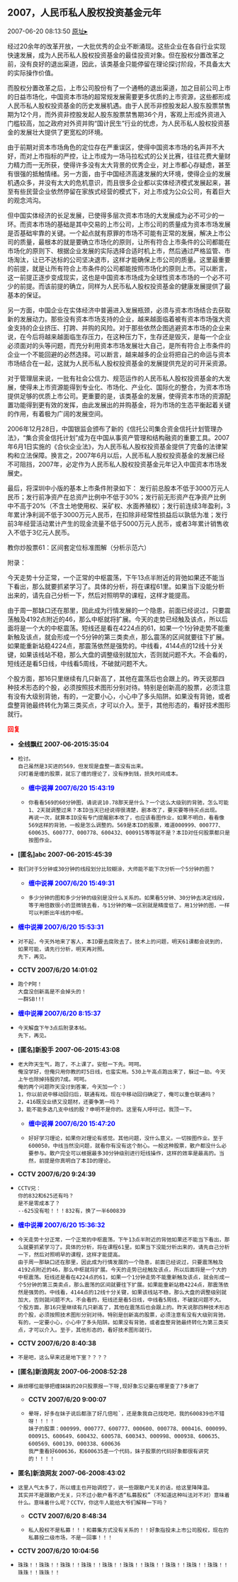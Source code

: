## 2007，人民币私人股权投资基金元年
2007-06-20 08:13:50
[原址▸](http://www.fxgan.com/chan_time/2007_01_06/560.htm)



 经过20余年的改革开放，一大批优秀的企业不断涌现。这些企业在各自行业实现快速发展，成为人民币私人股权投资基金的最佳投资对象。但在股权分置改革之前，没有良好的退出渠道，因此，该类基金只能停留在理论探讨阶段，不具备太大的实际操作价值。
 
 而股权分置改革之后，上市公司股份有了一个通畅的退出渠道，加之目前公司上市的日益市场化，中国资本市场的超常规发展需要更多优质的上市资源，这些都形成人民币私人股权投资基金的历史发展机遇。由于人民币非控股发起人股东股票禁售期为12个月，而外资非控股发起人股东股票禁售期36个月，客观上形成外资进入门槛较高，加之政府对外资并购“国计民生”行业的忧虑，为人民币私人股权投资基金的发展壮大提供了更宽松的环境。
 
 由于前期对资本市场角色的定位存在严重误区，使得中国资本市场的名声并不大好，而对上市指标的严控，让上市成为一场马拉松式的公关比赛，往往花费大量财力精力而一无所获，使得许多没有太大背景的优秀企业，对上市都心存疑虑，甚至有很强的抵触情绪。另一方面，由于中国经济高速发展的大环境，使得企业的发展机遇众多，并没有太大的危机意识，而且很多企业都以实体经济模式发展起来，甚至有些民营企业依然停留在家族式经营的模式下，对上市成为公众公司，有着巨大的观念鸿沟。
 
 但中国实体经济的长足发展，已使得多层次资本市场的大发展成为必不可少的一环。而资本市场的基础是其中交易的上市公司，上市公司的质量成为资本市场发展是否基础牢靠的关键。一个起点就有原罪的市场不可能有正常的发展，解决上市公司的质量，最根本的就是要确立市场化的原则，让所有符合上市条件的公司都能在市场化的原则下、根据企业发展的实际选择合适时机上市，然后通过严格监管、市场淘汰，让已不达标的公司坚决退市，这样才能确保上市公司的质量。这里最重要的前提，就是让所有符合上市条件的公司都能按照市场化的原则上市。可以断言，这一前提正逐步变成现实，这也是中国资本市场成为全球性资本市场的一个必不可少的前提。而该前提的确立，同样为人民币私人股权投资基金的健康发展提供了最基本的保证。
 
 另一方面，中国企业在实体经济中普遍进入发展瓶颈，必须与资本市场结合去获取新的发展动力。那些没有资本市场支持的企业，越来越面临着被有资本市场强大资金支持的企业挤压、打跨、并购的风险。对于那些依然企图逃避资本市场的企业来说，在今后将越来越面临生存压力，在这种压力下，生存还是毁灭，是每一个企业必须面对的头等问题，而充分利用资本市场发展壮大自己，是所有符合上市条件的企业一个不能回避的必然选择。可以断言，越来越多的企业将把自己的命运与资本市场结合在一起，这就为人民币私人股权投资基金的发展提供充足的可开采资源。
 
 对于管理层来说，一批有社会公信力、规范运作的人民币私人股权投资基金的大发展，使得未上市资源能得到专业化、市场化、产业化、国际化的整合，为资本市场提供足够的优质上市公司。更重要的是，该类基金的发展，使得资本市场的资源配置功能得到更有效的发挥，由此发展出的并购基金，将为市场的生态平衡起着关键的作用，有着极为广阔的发展空间。
 
 2006年12月28日，中国银监会颁布了新的《信托公司集合资金信托计划管理办法》，“集合资金信托计划”成为在中国从事资产管理和结构融资的重要工具。2007年6月1日实施的《合伙企业法》，为人民币私人股权投资基金提供了完备的法律架构和立法保障。换言之，2007年6月以后，人民币私人股权投资基金的发展已经不可阻挡，2007年，必定作为人民币私人股权投资基金元年记入中国资本市场发展史。
 
 最后，将深圳中小版的基本上市条件附录如下：
 发行前总股本不低于3000万元人民币；发行前净资产在总资产比例中不低于30%；发行前无形资产在净资产比例中不高于20%（不含土地使用权、采矿权、水面养殖权）；发行前连续3年盈利，3年累计净利润不低于3000万元人民币，在扣除非经常性损益后以孰低为准；发行前3年经营活动累计产生的现金流量不低于5000万元人民币，或者3年累计销售收入不低于3亿元人民币。
 
 教你炒股票61：区间套定位标准图解（分析示范六）
 
 附录：
 
 今天走势十分正常，一个正常的中枢震荡，下午13点半附近的背弛如果还不能当下看出，那么就要抓紧学习了。具体的分析，将在课程61里。如果当下没能分析出来的，请先自己分析一下，然后对照明早的课程，这样才能提高。
 
 由于周一那缺口还在那里，因此成为行情发展的一个隐患，前面已经说过，只要震荡触及4192点附近的46，那么中枢就将扩展。今天的走势已经触及该点，所以后面将是一个大的中枢震荡。短线还是看在4224点的61，如果一个1分钟走势不能重新触及该点，就会形成一个5分钟的第三类卖点，那么震荡的区间就要往下扩展。如果能重新站稳4224点，那震荡依然是强势的。中线看，4144点的12线十分关键，如果该线站不稳，那么大盘的调整级别就加大，否则就问题不大。不会看的，短线还是看5日线，中线看5周线，不破就问题不大。
 
 个股方面，那16只里继续有几只新高了，其他在震荡后也会跟上的。昨天说那四种技术形态的个股，必须按照技术图形分别对待。特别是创新高的股票，必须注意有没有大级别背驰，有的，一定要小心，小心中了多头陷阱。如果没有背驰，或者盘整背驰最终转化为第三类买点，才可以介入。至于，其他形态的，看好技术图形就行。





<font color='red'>**回复**</font>


- **全线飘红 2007-06-2015:35:04**
- ```
  检讨。
  自己虽然是3买进的569，但发现是盘整一直没有出来。
  只盯着是缠的股票，就忘了缠的理论了，没有挣到钱，损失时间成本。
  ```
   - **<font color='blue'>缠中说禅 2007/6/20 15:43:19</font>**
   - ```
     你看看569的60分钟图，请说说10.78那天是什么？一个这么大级别的背驰，怎么可能1、2天就调整过来？本ID当天已经说得很清楚，剧本改了，要买要等待买点出现。
     再说一次，就算本ID没有专门提醒剧本改了，也应该看图作业，如果不明白，看看像569这样的背驰，一般是怎么调整的。569是本ID的股票，难道000999、000777、600635、600777、000778、600432、000915等等就不是？本ID对任何股票都只是按图作业。
     ```
- **[匿名]abc 2007-06-2015:45:39**
- ```
  我们对于5分钟或30分钟的线段划分比较糊涂，大师能不能下次分析一个5分钟的图？
  ```
   - **<font color='blue'>缠中说禅 2007/6/20 15:49:31</font>**
   - ```
     多少分钟的图和多少分钟的级别是没什么关系的。如果看5分钟、30分钟去决定线段，等于用倍数很小的显微镜去看，与1分钟的唯一区别就是精度低了。用1分钟的图，一样可以判断出年线的中枢。
     ```
- **<font color='blue'>缠中说禅 2007/6/20 15:53:31</font>**
- ```
  对不起，今天外地来了客人，本ID要去腐败去了。技术上的问题，明天61课都会说到的，如果可能，请先行分析，明天再对照。
  先下，再见。
  ```
- **CCTV 2007/6/20 14:01:02**
- ```
  跑个P阿！
  大盘没创新高是不会掉头的！
  一群SB!!!
  ```
- **<font color='blue'>缠中说禅 2007/6/20 8:15:37</font>**
- ```
  今天解盘下午3点后附录本帖。
  先下，再见。
  ```
- **[匿名]新股手 2007-06-2015:43:08**
- ```
  老大昨天生气，跑了，不上课了。安慰一下先。呵呵。
  俺没学好，但俺只用你教的盯5日线，也蛮实用。530上午高点跑出来了，躲过一劫。今天上午也除掉持股的7成。呵呵。
  俺的两个问题昨天没讨到答案，今天加一个：）
  1，你以前说中移动回归后，联通有戏。现在中移动回归确定了，俺可以重仓联通吗？
  2，416既没业绩又没题材，还要争第一吗？
  3，能不能多选几支中线的股？申明不是你的。这里有人呼吁过。我顶一下。
  ```
   - **<font color='blue'>缠中说禅 2007/6/20 15:47:20</font>**
   - ```
     好好学习理论，如果你对理论有感觉。其他问题，没什么意义。一切按图作业。至于600050，中线当然没问题，就看你有没有这个耐心。一般这种股票，散户都没什么必要参与。散户完全可以根据最多30分钟级别进行短线操作，这样的效率是最高的。当然，前提是你真明白了本ID的理论。
     ```
- **CCTV 2007/6/20 9:24:39**
- ```
  CCTV兄：
  你的832和625还有吗？
  是不是零成本了？
  --625没有啦！！！832有，换了一半600839
  ```
- **<font color='blue'>缠中说禅 2007/6/20 15:36:32</font>**
- ```
  今天走势十分正常，一个正常的中枢震荡，下午13点半附近的背弛如果还不能当下看出，那么就要抓紧学习了。具体的分析，将在课程61里。如果当下没能分析出来的，请先自己分析一下，然后对照明早的课程，这样才能提高。
  由于周一那缺口还在那里，因此成为行情发展的一个隐患，前面已经说过，只要震荡触及4192点附近的46，那么中枢就将扩展。今天的走势已经触及该点，所以后面将是一个大的中枢震荡。短线还是看在4224点的61，如果一个1分钟走势不能重新触及该点，就会形成一个5分钟的第三类卖点，那么震荡的区间就要往下扩展。如果能重新站稳4224点，那震荡依然是强势的。中线看，4144点的12线十分关键，如果该线站不稳，那么大盘的调整级别就加大，否则就问题不大。不会看的，短线还是看5日线，中线看5周线，不破就问题不大。
  个股方面，那16只里继续有几只新高了，其他在震荡后也会跟上的。昨天说那四种技术形态的个股，必须按照技术图形分别对待。特别是创新高的股票，必须注意有没有大级别背驰，有的，一定要小心，小心中了多头陷阱。如果没有背驰，或者盘整背驰最终转化为第三类买点，才可以介入。至于，其他形态的，看好技术图形就行。
  ```
- **CCTV 2007/6/20 8:40:38**
- ```
  不是吧，这么早来还是地下室？？？？
  ```
- **[匿名]新浪网友 2007-06-2008:52:28**
- ```
  麻烦哪位能够把缠妹妹的20只股票报一下呀,现好象忘记要在哪里查了?多谢了
  ```
   - **CCTV 2007/6/20 9:00:07**
   - ```
     晕呀，好多在妹子说后都涨了好几倍啦`，还是象我自己找吃吧，我的600839也不错呀！！！！
     妹子的股票：000999、000777、600777、000600、000778、000416、000099、000915、600649、600432、600578、600343、000998、000938、600635、600569、600139、000338、600636
     我严重看好600636，和600635差一个代码，妹子股票的代码好象都很有讲究的！！！！
     ```
- **匿名]新浪网友 2007-06-2008:43:02**
- ```
  这里人气太多了，所以缠主也开始调控了，说一些跟散户无关的话，给这里降降温。
  其实并不是跟散户无关，只不过小散户看不透“私募股权”（不知道这种叫法对不对）意味着什么。意味着什么呢？CCTV，你这牛人能给大爷们解释一下吗？
  ```
   - **CCTV 2007/6/20 8:48:34**
   - ```
     私人股权不是私募！！！和募集方式没有关系的！！好象指投未上市公司股权，现在的私募投二级市场，不是一回事！！！
     ```
- **CCTV 2007/6/20 10:04:56**
- ```
  珠珠！！珠珠！！珠珠！！珠珠！！珠珠！！珠珠！！珠珠！！珠珠！！珠珠！！珠珠！！珠珠！！珠珠！！
  ```

